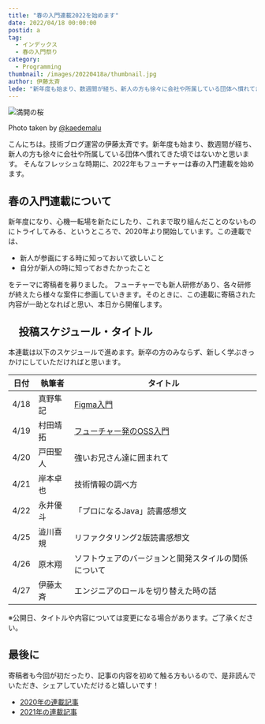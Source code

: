 ```yaml
---
title: "春の入門連載2022を始めます"
date: 2022/04/18 00:00:00
postid: a
tag:
  - インデックス
  - 春の入門祭り
category:
  - Programming
thumbnail: /images/20220418a/thumbnail.jpg
author: 伊藤太斉
lede: "新年度も始まり、数週間が経ち、新人の方も徐々に会社や所属している団体へ慣れてきた頃ではないかと思います。そんなフレッシュな時期に、2022年もフューチャーは春の入門連載を始めます。新年度になり、心機一転場を新たにしたり、これまで取り組んだことのないものにトライしてみる、というところで、2020年より開始しています。この連載では、- 新人が参画にする時に知っておいて欲しいこと"
---
```


<img src="/images/20220418a/IMG_0722.jpg" alt="満開の桜" loading="lazy">

Photo taken by [@kaedemalu](https://twitter.com/kaedemalu)


こんにちは。技術ブログ運営の伊藤太斉です。新年度も始まり、数週間が経ち、新人の方も徐々に会社や所属している団体へ慣れてきた頃ではないかと思います。
そんなフレッシュな時期に、2022年もフューチャーは春の入門連載を始めます。

## 春の入門連載について
新年度になり、心機一転場を新たにしたり、これまで取り組んだことのないものにトライしてみる、というところで、2020年より開始しています。この連載では、

- 新人が参画にする時に知っておいて欲しいこと
- 自分が新人の時に知っておきたかったこと

をテーマに寄稿者を募りました。
フューチャーでも新人研修があり、各々研修が終えたら様々な案件に参画していきます。そのときに、この連載に寄稿された内容が一助となればと思い、本日から開催します。

## 　投稿スケジュール・タイトル
本連載は以下のスケジュールで進めます。新卒の方のみならず、新しく学ぶきっかけにしていただければと思います。

| 日付 | 執筆者 | タイトル |
| ---- | ---- | ---- |
| 4/18 | 真野隼記 | [Figma入門](/articles/20220418b/) |
| 4/19 | 村田靖拓 | [フューチャー発のOSS入門](/articles/20220419a/) |
| 4/20 | 戸田聖人 | 強いお兄さん達に囲まれて |
| 4/21 | 岸本卓也 | 技術情報の調べ方 |
| 4/22 | 永井優斗 | 「プロになるJava」読書感想文 |
| 4/25 | 澁川喜規 | リファクタリング2版読書感想文 |
| 4/26 | 原木翔 | ソフトウェアのバージョンと開発スタイルの関係について |
| 4/27 | 伊藤太斉 | エンジニアのロールを切り替えた時の話 |

※公開日、タイトルや内容については変更になる場合があります。ご了承ください。

## 最後に
寄稿者も今回が初だったり、記事の内容を初めて触る方もいるので、是非読んでいただき、シェアしていただけると嬉しいです！

- [2020年の連載記事](/articles/20200529/)
- [2021年の連載記事](/articles/20210414a/)

